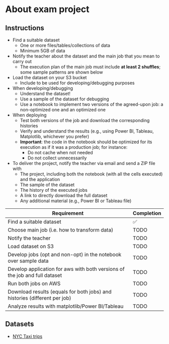 # About exam project

## Instructions

- Find a suitable dataset
  - One or more files/tables/collections of data
  - Minimum 5GB of data
- Notify the teacher about the dataset and the main job that you mean to carry out
  - The execution plan of the main job must include **at least 2 shuffles**; some sample patterns are shown below
- Load the dataset on your S3 bucket
  - Include to be used for developing/debugging purposes
- When developing/debugging
  - Understand the dataset!
  - Use a sample of the dataset for debugging
  - Use a notebook to implement two versions of the agreed-upon job: a non-optimized one and an optimized one
- When deploying
  - Test both versions of the job and download the corresponding histories
  - Verify and understand the results (e.g., using Power BI, Tableau, Matplotlib, whichever you prefer)
  - **Important**: the code in the notebook should be optimized for its execution as if it was a production job; for instance:
    - Do not cache when not needed
    - Do not collect unnecessarily
- To deliver the project, notify the teacher via email and send a ZIP file with
  - The project, including both the notebook (with all the cells executed) and the application
  - The sample of the dataset
  - The history of the executed jobs
  - A link to directly download the full dataset
  - Any additional material (e.g., Power BI or Tableau file)

| Requirement                                                                | Completion |
| -------------------------------------------------------------------------- | ---------- |
| Find a suitable dataset                                                    | ✅          |
| Choose main job (i.e. how to transform data)                               | TODO       |
| Notify the teacher                                                         | TODO       |
| Load dataset on S3                                                         | TODO       |
| Develop jobs (opt and non-opt) in the notebook over sample data            | TODO       |
| Develop application for aws with both versions of the job and full dataset | TODO       |
| Run both jobs on AWS                                                       | TODO       |
| Download results (equals for both jobs) and histories (different per job)  | TODO       |
| Analyze results with matplotlib/Power BI/Tableau                           | TODO       |

## Datasets

- [NYC Taxi trips](https://www1.nyc.gov/site/tlc/about/tlc-trip-record-data.page)
